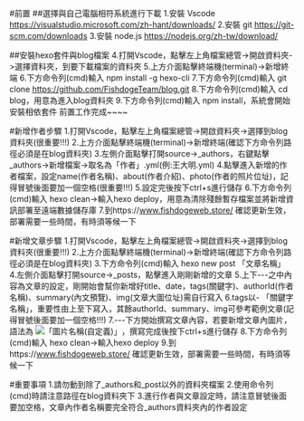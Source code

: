 #前置
##選擇與自己電腦相符系統進行下載
1.安裝 Vscode https://visualstudio.microsoft.com/zh-hant/downloads/
2.安裝 git https://git-scm.com/downloads
3.安裝 node.js https://nodejs.org/zh-tw/download/


##安裝hexo套件與blog檔案
4.打開Vscode，點擊左上角檔案總管->開啟資料夾->選擇資料夾，到要下載檔案的資料夾
5.上方介面點擊終端機(terminal)->新增終端
6.下方命令列(cmd)輸入 npm install -g hexo-cli
7.下方命令列(cmd)輸入 git clone https://github.com/FishdogeTeam/blog.git
8.下方命令列(cmd)輸入 cd blog，用意為進入blog資料夾
9.下方命令列(cmd)輸入 npm install，系統會開始安裝相依套件
前置工作完成~~~~


#新增作者步驟
1.打開Vscode，點擊左上角檔案總管->開啟資料夾->選擇到blog資料夾(很重要!!!)
2.上方介面點擊終端機(terminal)->新增終端(確認下方命令列路徑必須是在blog資料夾)
3.左側介面點擊打開source->_authors，右鍵點擊_authors->新增檔案->取名為「作者」.yml(例:王大明.yml)
4.點擊進入新增的作者檔案，設定name(作者名稱)、about(作者介紹)、photo(作者的照片位址)，記得冒號後面要加一個空格(很重要!!!)
5.設定完後按下ctrl+s進行儲存
6.下方命令列(cmd)輸入 hexo clean->輸入hexo deploy，用意為清除殘餘暫存檔案並將新增資訊部署至遠端數據儲存庫
7.到https://www.fishdogeweb.store/ 確認更新生效，部署需要一些時間，有時須等候一下


#新增文章步驟
1.打開Vscode，點擊左上角檔案總管->開啟資料夾->選擇到blog資料夾(很重要!!!)
2.上方介面點擊終端機(terminal)->新增終端(確認下方命令列路徑必須是在blog資料夾)
3.下方命令列(cmd)輸入 hexo new post 「文章名稱」
4.左側介面點擊打開source->_posts，點擊進入剛剛新增的文章
5.上下---之中內容為文章的設定，剛開始會幫你新增好title、date，tags(關鍵字)、authorId(作者名稱)、summary(內文預覽)、img(文章大圖位址)需自行寫入
6.tags以- 「關鍵字名稱」，重要性由上至下寫入，其餘authorId、summary、img可參考範例文章(記得冒號後面要加一個空格!!!)
7.---下方開始撰寫文章內容，若要新增文章內圖片，語法為 ![「圖片名稱(自定義)」](「圖片位址」)，撰寫完成後按下ctrl+s進行儲存
8.下方命令列(cmd)輸入 hexo clean->輸入hexo deploy
9.到https://www.fishdogeweb.store/ 確認更新生效，部署需要一些時間，有時須等候一下


#重要事項
1.請勿動到除了_authors和_post以外的資料夾檔案
2.使用命令列(cmd)時請注意路徑在blog資料夾下
3.進行作者與文章設定時，請注意冒號後面要加空格，文章內作者名稱要完全符合_authors資料夾內的作者設定